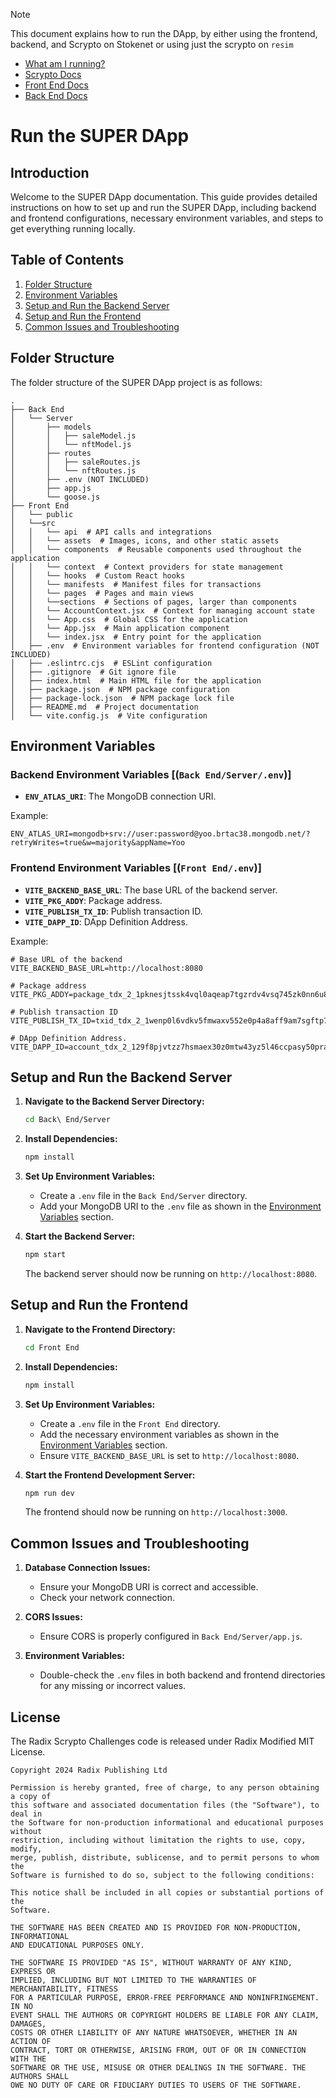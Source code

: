 > [!NOTE]
> This document explains how to run the DApp, by either using the frontend, backend, and Scrypto on Stokenet or using just the scrypto on `resim`
> - [What am I running?](../README.md)
> - [Scrypto Docs](../Smart%20Contract/README.md)
> - [Front End Docs](./Front%20End/README.md)
> - [Back End Docs](./Back%20End/Server/README.md)


# Run the SUPER DApp

## Introduction

Welcome to the SUPER DApp documentation. This guide provides detailed instructions on how to set up and run the SUPER DApp, including backend and frontend configurations, necessary environment variables, and steps to get everything running locally.

## Table of Contents

1. [Folder Structure](#folder-structure)
2. [Environment Variables](#environment-variables)
3. [Setup and Run the Backend Server](#setup-and-run-the-backend-server)
4. [Setup and Run the Frontend](#setup-and-run-the-frontend)
5. [Common Issues and Troubleshooting](#common-issues-and-troubleshooting)

## Folder Structure

The folder structure of the SUPER DApp project is as follows:

```
.
├── Back End
│   └── Server
│       ├── models
│       │   ├── saleModel.js
│       │   └── nftModel.js
│       ├── routes
│       │   ├── saleRoutes.js
│       │   └── nftRoutes.js
│       ├── .env (NOT INCLUDED)
│       ├── app.js
│       └── goose.js
├── Front End
│   └── public
│   └──src
│   │   └── api  # API calls and integrations
│   │   └── assets  # Images, icons, and other static assets
│   │   └── components  # Reusable components used throughout the application
│   │   └── context  # Context providers for state management
│   │   └── hooks  # Custom React hooks
│   │   └── manifests  # Manifest files for transactions
│   │   └── pages  # Pages and main views
│   │   └──sections  # Sections of pages, larger than components
│   │   └── AccountContext.jsx  # Context for managing account state
│   │   └── App.css  # Global CSS for the application
│   │   └── App.jsx  # Main application component
│   │   └── index.jsx  # Entry point for the application
│   ├── .env  # Environment variables for frontend configuration (NOT INCLUDED)
│   ├── .eslintrc.cjs  # ESLint configuration
│   ├── .gitignore  # Git ignore file
│   ├── index.html  # Main HTML file for the application
│   ├── package.json  # NPM package configuration
│   ├── package-lock.json  # NPM package lock file
│   ├── README.md  # Project documentation
│   └── vite.config.js  # Vite configuration

```

## Environment Variables

### Backend Environment Variables [(`Back End/Server/.env`)]

- **`ENV_ATLAS_URI`**: The MongoDB connection URI.

Example:
```env
ENV_ATLAS_URI=mongodb+srv://user:password@yoo.brtac38.mongodb.net/?retryWrites=true&w=majority&appName=Yoo
```

### Frontend Environment Variables [(`Front End/.env`)]

- **`VITE_BACKEND_BASE_URL`**: The base URL of the backend server.
- **`VITE_PKG_ADDY`**: Package address.
- **`VITE_PUBLISH_TX_ID`**: Publish transaction ID.
- **`VITE_DAPP_ID`**: DApp Definition Address.

Example:
```env
# Base URL of the backend
VITE_BACKEND_BASE_URL=http://localhost:8080

# Package address
VITE_PKG_ADDY=package_tdx_2_1pknesjtssk4vql0aqeap7tgzrdv4vsq745zk0nn6u8xu79e0zwvmyz

# Publish transaction ID
VITE_PUBLISH_TX_ID=txid_tdx_2_1wenp0l6vdkv5fmwaxv552e0p4a8aff9am7sgftp7cm44t0sgujlqpr5l3w

# DApp Definition Address.
VITE_DAPP_ID=account_tdx_2_129f8pjvtzz7hsmaex30z0mtw43yz5l46ccpasy50pra0sd2stv56ws
```

## Setup and Run the Backend Server

1. **Navigate to the Backend Server Directory:**
   ```sh
   cd Back\ End/Server
   ```

2. **Install Dependencies:**
   ```sh
   npm install
   ```

3. **Set Up Environment Variables:**
    - Create a `.env` file in the `Back End/Server` directory.
    - Add your MongoDB URI to the `.env` file as shown in the [Environment Variables](#environment-variables) section.

4. **Start the Backend Server:**
   ```sh
   npm start
   ```

   The backend server should now be running on `http://localhost:8080`.

## Setup and Run the Frontend

1. **Navigate to the Frontend Directory:**
   ```sh
   cd Front End
   ```

2. **Install Dependencies:**
   ```sh
   npm install
   ```

3. **Set Up Environment Variables:**
    - Create a `.env` file in the `Front End` directory.
    - Add the necessary environment variables as shown in the [Environment Variables](#environment-variables) section.
    - Ensure `VITE_BACKEND_BASE_URL` is set to `http://localhost:8080`.

4. **Start the Frontend Development Server:**
   ```sh
   npm run dev
   ```

   The frontend should now be running on `http://localhost:3000`.

## Common Issues and Troubleshooting

1. **Database Connection Issues:**
    - Ensure your MongoDB URI is correct and accessible.
    - Check your network connection.

2. **CORS Issues:**
    - Ensure CORS is properly configured in `Back End/Server/app.js`.

3. **Environment Variables:**
    - Double-check the `.env` files in both backend and frontend directories for any missing or incorrect values.

## License

The Radix Scrypto Challenges code is released under Radix Modified MIT License.

    Copyright 2024 Radix Publishing Ltd

    Permission is hereby granted, free of charge, to any person obtaining a copy of
    this software and associated documentation files (the "Software"), to deal in
    the Software for non-production informational and educational purposes without
    restriction, including without limitation the rights to use, copy, modify,
    merge, publish, distribute, sublicense, and to permit persons to whom the
    Software is furnished to do so, subject to the following conditions:

    This notice shall be included in all copies or substantial portions of the
    Software.

    THE SOFTWARE HAS BEEN CREATED AND IS PROVIDED FOR NON-PRODUCTION, INFORMATIONAL
    AND EDUCATIONAL PURPOSES ONLY.

    THE SOFTWARE IS PROVIDED "AS IS", WITHOUT WARRANTY OF ANY KIND, EXPRESS OR
    IMPLIED, INCLUDING BUT NOT LIMITED TO THE WARRANTIES OF MERCHANTABILITY, FITNESS
    FOR A PARTICULAR PURPOSE, ERROR-FREE PERFORMANCE AND NONINFRINGEMENT. IN NO
    EVENT SHALL THE AUTHORS OR COPYRIGHT HOLDERS BE LIABLE FOR ANY CLAIM, DAMAGES,
    COSTS OR OTHER LIABILITY OF ANY NATURE WHATSOEVER, WHETHER IN AN ACTION OF
    CONTRACT, TORT OR OTHERWISE, ARISING FROM, OUT OF OR IN CONNECTION WITH THE
    SOFTWARE OR THE USE, MISUSE OR OTHER DEALINGS IN THE SOFTWARE. THE AUTHORS SHALL
    OWE NO DUTY OF CARE OR FIDUCIARY DUTIES TO USERS OF THE SOFTWARE.

